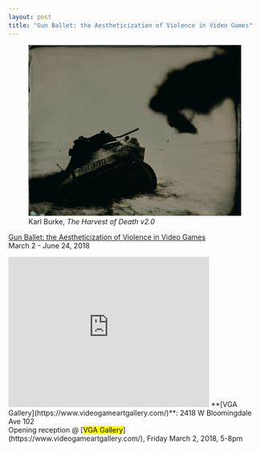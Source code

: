 ```yaml
---
layout: post
title: "Gun Ballet: the Aestheticization of Violence in Video Games"
---
```

<figure>
<img alt="burke" src="/assets/images/burke.png">
<figcaption>Karl Burke, <em>The Harvest of Death v2.0</em></figcaption>
</figure>
<p>
<a href="https://www.videogameartgallery.com/events/2018/3/2/gun-ballet-the-aestheticization-of-violence-in-video-games">Gun Ballet: the Aestheticization of Violence in Video Games</a><br />
March 2 - June 24, 2018
</p>
<iframe src="https://www.google.com/maps/embed?pb=!1m14!1m8!1m3!1d11876.036976401963!2d-87.68799!3d41.91416!3m2!1i1024!2i768!4f13.1!3m3!1m2!1s0x0%3A0xc56fae1adae13234!2sVGA+Gallery!5e0!3m2!1sen!2sus!4v1512853525658" width="400" height="300" frameborder="0" style="border:0" allowfullscreen></iframe>
<span class="post-meta">
**[VGA Gallery](https://www.videogameartgallery.com/)**: 2418 W Bloomingdale Ave 102<br />
Opening reception @ [<mark>VGA Gallery</mark>](https://www.videogameartgallery.com/), Friday March 2, 2018, 5-8pm
</span>

